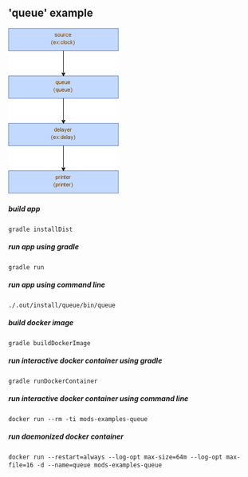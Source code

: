 <!-- generated, do not modify -->
## 'queue' example
![diagram](docs/files/diagram.png)

##### build app
```
gradle installDist
```

##### run app using gradle
```
gradle run
```

##### run app using command line
```
./.out/install/queue/bin/queue
```

##### build docker image
```
gradle buildDockerImage
```

##### run interactive docker container using gradle
```
gradle runDockerContainer
```

##### run interactive docker container using command line
```
docker run --rm -ti mods-examples-queue
```

##### run daemonized docker container
```
docker run --restart=always --log-opt max-size=64m --log-opt max-file=16 -d --name=queue mods-examples-queue
```

